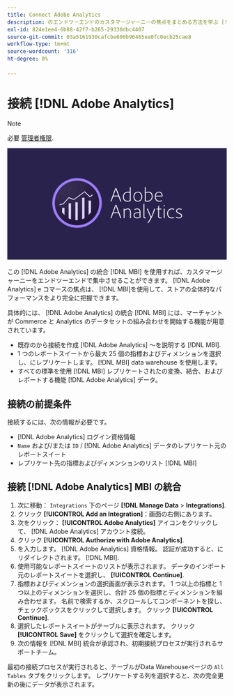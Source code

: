 ```yaml
---
title: Connect Adobe Analytics
description: のエンドツーエンドのカスタマージャーニーの焦点をまとめる方法を学ぶ [!DNL Adobe Analytics] e コマースの焦点は、 [!DNL MBI].
exl-id: 824e1ee4-6b88-42f7-b265-29330dbc4407
source-git-commit: 03a5161930cafcbe600b96465ee0fc0ecb25cae8
workflow-type: tm+mt
source-wordcount: '316'
ht-degree: 0%

---
```


# 接続 [!DNL Adobe Analytics]

>[!NOTE]
>
>必要 [管理者権限](../../../administrator/user-management/user-management.md).

![](../../../assets/adobe-analytic-slogo.png)

この [!DNL Adobe Analytics] の統合 [!DNL MBI] を使用すれば、カスタマージャーニーをエンドツーエンドで集中させることができます。 [!DNL Adobe Analytics] e コマースの焦点は、 [!DNL MBI]を使用して、ストアの全体的なパフォーマンスをより完全に把握できます。

具体的には、 [!DNL Adobe Analytics] の統合 [!DNL MBI] には、マーチャントが Commerce と Analytics のデータセットの組み合わせを開始する機能が用意されています。
- 既存のから接続を作成 [!DNL Adobe Analytics] ～を説明する [!DNL MBI].
- 1 つのレポートスイートから最大 25 個の指標およびディメンションを選択し、にレプリケートします。 [!DNL MBI] data warehouse を使用します。
- すべての標準を使用 [!DNL MBI] レプリケートされたの変換、結合、およびレポートする機能 [!DNL Adobe Analytics] データ。

## 接続の前提条件

接続するには、次の情報が必要です。
- [!DNL Adobe Analytics] ログイン資格情報
- `Name` および/または `ID` / [!DNL Adobe Analytics] データのレプリケート元のレポートスイート
- レプリケート先の指標およびディメンションのリスト [!DNL MBI]

## 接続 [!DNL Adobe Analytics] MBI の統合

1. 次に移動： `Integrations` 下のページ **[!DNL Manage Data** > **Integrations]**.
1. クリック **[!UICONTROL Add an Integration]**：画面の右側にあります。
1. 次をクリック： **[!UICONTROL Adobe Analytics]** アイコンをクリックして、 [!DNL Adobe Analytics] アカウント接続。
1. クリック **[!UICONTROL Authorize with Adobe Analytics]**.
1. を入力します。 [!DNL Adobe Analytics] 資格情報。 認証が成功すると、にリダイレクトされます。 [!DNL MBI].
1. 使用可能なレポートスイートのリストが表示されます。 データのインポート元のレポートスイートを選択し、 **[!UICONTROL Continue]**.
1. 指標およびディメンションの選択画面が表示されます。 1 つ以上の指標と 1 つ以上のディメンションを選択し、合計 25 個の指標とディメンションを組み合わせます。 名前で検索するか、スクロールしてコンポーネントを探し、チェックボックスをクリックして選択します。 クリック **[!UICONTROL Continue]**.
1. 選択したレポートスイートがテーブルに表示されます。 クリック **[!UICONTROL Save]** をクリックして選択を確定します。
1. 次の情報を [!DNL MBI] 統合が承認され、初期接続プロセスが実行されるサポートチーム。

最初の接続プロセスが実行されると、テーブルがData Warehouseページの `All Tables` タブをクリックします。 レプリケートする列を選択すると、次の完全更新の後にデータが表示されます。

